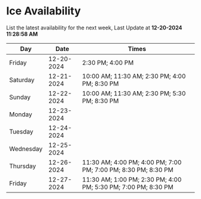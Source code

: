 # Ice Availability

List the latest availability for the next week, Last Update at **12-20-2024 11:28:58 AM**

| Day         | Date        | Times       |
| ----------- | ----------- | ----------- |
|Friday|12-20-2024|2:30 PM; 4:00 PM|
|Saturday|12-21-2024|10:00 AM; 11:30 AM; 2:30 PM; 4:00 PM; 8:30 PM|
|Sunday|12-22-2024|10:00 AM; 11:30 AM; 2:30 PM; 5:30 PM; 8:30 PM|
|Monday|12-23-2024||
|Tuesday|12-24-2024||
|Wednesday|12-25-2024||
|Thursday|12-26-2024|11:30 AM; 4:00 PM; 4:00 PM; 7:00 PM; 7:00 PM; 8:30 PM; 8:30 PM|
|Friday|12-27-2024|11:30 AM; 1:00 PM; 2:30 PM; 4:00 PM; 5:30 PM; 7:00 PM; 8:30 PM|
